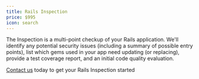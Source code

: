 ```yaml
---
title: Rails Inspection
price: $995
icon: search
---
```

The Inspection is a multi-point checkup of your Rails application. We'll identify any potential
security issues (including a summary of possible entry points), list which gems used in your
app need updating (or replacing), provide a test coverage report, and an initial code quality
evaluation.

[Contact us](/index#contact) today to get your Rails Inspection started
